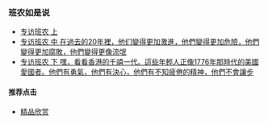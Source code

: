 

### 班农如是说
- [专访班农 上](https://youtu.be/IW4Dp4qZwxQ)
- [专访班农 中 在過去的20年裡，他们變得更加激進，他們變得更加危險，他們變得更加腐敗，他們變得更像流氓](https://youtu.be/6d3wYfENFUY)
- [专访班农 下 嘿，看看香港的千禧一代。這些年輕人正像1776年那時代的美國愛國者。他們有勇氣，他們有決心，他們有不知疲倦的精神，他們不會讓步](https://youtu.be/ShWwaYj2HC4)
#### 推荐点击
- [精品欣赏](https://summer200.github.io/content/main)

